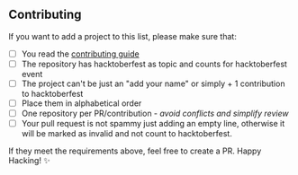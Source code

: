 ## Contributing

If you want to add a project to this list, please make sure that:

- [ ] You read the [contributing guide](https://github.com/OtacilioN/awesome-hacktoberfest-2020/blob/master/CONTRIBUTING.md)
- [ ] The repository has hacktoberfest as topic and counts for hacktoberfest event
- [ ] The project can't be just an "add your name" or simply + 1 contribution to hacktoberfest
- [ ] Place them in alphabetical order
- [ ] One repository per PR/contribution - _avoid conflicts and simplify review_
- [ ] Your pull request is not spammy just adding an empty line, otherwise it will be marked as invalid and not count to hacktoberfest.

If they meet the requirements above, feel free to create a PR. Happy Hacking! :sparkles: 

